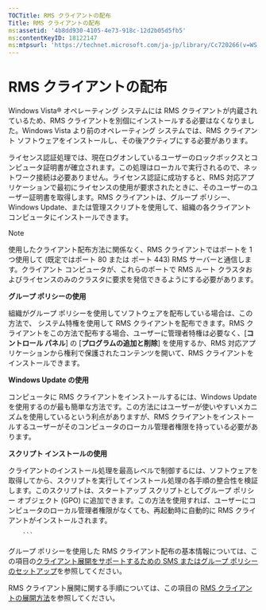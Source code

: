 ```yaml
---
TOCTitle: RMS クライアントの配布
Title: RMS クライアントの配布
ms:assetid: '4b8dd930-4105-4e73-918c-12d2b05d5fb5'
ms:contentKeyID: 18122147
ms:mtpsurl: 'https://technet.microsoft.com/ja-jp/library/Cc720266(v=WS.10)'
---
```


RMS クライアントの配布
======================

Windows Vista® オペレーティング システムには RMS クライアントが内蔵されているため、RMS クライアントを別個にインストールする必要はなくなりました。Windows Vista より前のオペレーティング システムでは、RMS クライアント ソフトウェアをインストールし、その後アクティブにする必要があります。

ライセンス認証処理では、現在ログオンしているユーザーのロックボックスとコンピュータ証明書が確立されます。この処理はローカルで実行されるので、ネットワーク接続は必要ありません。ライセンス認証に成功すると、RMS 対応アプリケーションで最初にライセンスの使用が要求されたときに、そのユーザーのユーザー証明書を取得します。RMS クライアントは、グループ ポリシー、Windows Update、または管理スクリプトを使用して、組織の各クライアント コンピュータにインストールできます。

> [!NOTE]
> 使用したクライアント配布方法に関係なく、RMS クライアントではポートを 1 つ使用して (既定ではポート 80 または ポート 443) RMS サーバーと通信します。クライアント コンピュータが、これらのポートで RMS ルート クラスタおよびライセンスのみのクラスタに要求を発信できるようにする必要があります。 

**グループ ポリシーの使用**

組織がグループ ポリシーを使用してソフトウェアを配布している場合は、この方法で、 システム特権を使用して RMS クライアントを配布できます。RMS クライアントをこの方法で配布する場合、ユーザーに管理者特権は必要なく、\[**コントロール パネル**\] の \[**プログラムの追加と削除**\] を使用するか、RMS 対応アプリケーションから権利で保護されたコンテンツを開いて、RMS クライアントをインストールできます。

**Windows Update の使用**

コンピュータに RMS クライアントをインストールするには、Windows Update を使用するのが最も簡単な方法です。この方法にはユーザーが使いやすいメカニズムを使用しているという利点がありますが、RMS クライアントをインストールするユーザーがそのコンピュータのローカル管理者権限を持っている必要があります。

**スクリプト インストールの使用**

クライアントのインストール処理を最高レベルで制御するには、ソフトウェアを取得してから、スクリプトを実行してインストール処理の各手順の整合性を検証します。このスクリプトは、スタートアップ スクリプトとしてグループ ポリシー オブジェクト (GPO) に追加できます。この方法を使用すれば、ユーザーにコンピュータのローカル管理者権限がなくても、再起動時に自動的に RMS クライアントがインストールされます。

        ```
グループ ポリシーを使用した RMS クライアント配布の基本情報については、この項目の[クライアント展開をサポートするための SMS またはグループ ポリシーのセットアップ](https://technet.microsoft.com/9e37c27b-8cc1-40c6-adb7-0937aa64c8db)を参照してください。

RMS クライアント展開に関する手順については、この項目の [RMS クライアントの展開方法](https://technet.microsoft.com/c84f1724-cf71-4385-9003-ff68bc23c927)を参照してください。
